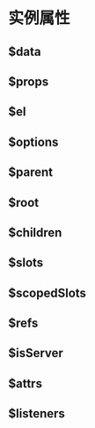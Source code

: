 # 实例属性
## $data

## $props

## $el

## $options

## $parent

## $root

## $children

## $slots

## $scopedSlots

## $refs

## $isServer

## $attrs

## $listeners